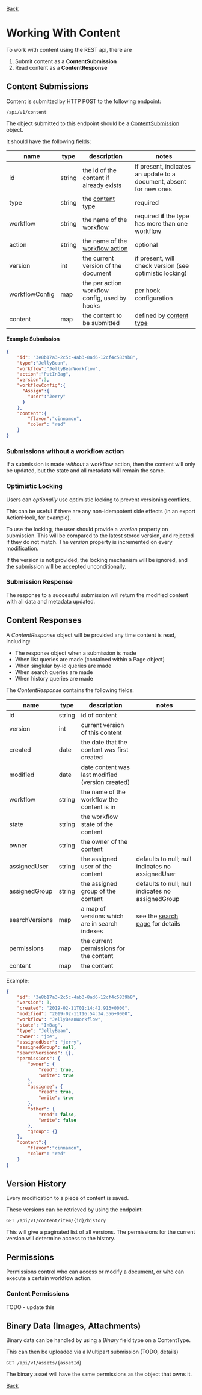 [Back](../)

# Working With Content

To work with content using the REST api, there are 

1. Submit content as a **ContentSubmission**
2. Read content as a **ContentResponse**

## Content Submissions

Content is submitted by HTTP POST to the following endpoint:

    /api/v1/content
    
The object submitted to this endpoint should be a [ContentSubmission](../javadocs/org/schicwp/dinky/api/dto/ContentSubmission.html)
object. 

It should have the following fields:


 name           | type      |   description                                     |   notes
---             | ---       |   ---                                             |    ---
id              | string    | the id of the content if already exists           | if present, indicates an update to a document, absent for new ones
type            | string    | the [content type](./CONTENT.md)                  | required
workflow        | string    | the name of the [workflow](./WORKFLOW.md)         | required **if** the type has more than one workflow
action          | string    | the name of the [workflow action](./WORKFLOW.md)  | optional
version         | int       | the current version of the document               | if present, will check version (see optimistic locking)
workflowConfig  | map       | the per action workflow config, used by hooks     | per hook configuration
content         | map       | the content to be submitted                       | defined by [content type](CONTENT.md)

#### Example Submission

```json
{
    "id": "3e8b17a3-2c5c-4ab3-8ad6-12cf4c5839b8",
    "type":"JellyBean",
    "workflow":"JellyBeanWorkflow",
	"action":"PutInBag",
	"version":3,
	"workflowConfig":{
	  "Assign":{
	    "user":"Jerry"
	  }
	},
	"content":{
		"flavor":"cinnamon",
		"color": "red"	
	}
}
```

### Submissions without a workflow action

If a submission is made _without_ a workflow action, then the content will only be updated, but the state and all metadata
will remain the same.

### Optimistic Locking 

Users can _optionally_ use optimistic locking to prevent versioning conflicts. 

This can be useful if there are any non-idempotent side effects (in an export ActionHook, for example).

To use the locking, the user should provide a _version_ property on submission. This will be compared to 
the latest stored version, and rejected if they do not match. The _version_ property is incremented on 
every modification. 

If the version is not provided, the locking mechanism will be ignored, and the submission will be accepted 
unconditionally.

### Submission Response

The response to a successful submission will return the modified content with all data and metadata updated.


## Content Responses

A _ContentResponse_ object will be provided any time content is read, including:

* The response object when a submission is made
* When list queries are made (contained within a Page object)
* When singlular by-id queries are made
* When search queries are made
* When history queries are made

The _ContentResponse_ contains the following fields:

 name           | type      |   description                                     |   notes
---             | ---       |   ---                                             |    ---
id              | string    | id of content                                     | 
version         | int       | current version of this content                   |   
created         | date      | the date that the content was first created       |
modified        | date      | date content was last modified (version created)  |
workflow        | string    | the name of the workflow the content is in        |
state           | string    | the workflow state of the content                 |
owner           | string    | the owner of the content                          |
assignedUser    | string    | the assigned user of the content                  | defaults to null; null indicates no assignedUser
assignedGroup   | string    | the assigned group of the content                 | defaults to null; null indicates no assignedGroup
searchVersions  | map       | a map of versions which are in search indexes     | see the [search page](SEARCH.md) for details
permissions     | map       | the current permissions for the content           |
content         | map       | the content                                       |

Example:

```json
{
    "id": "3e8b17a3-2c5c-4ab3-8ad6-12cf4c5839b8",
    "version": 3,
    "created": "2019-02-11T01:14:42.913+0000",
    "modified": "2019-02-11T16:54:34.356+0000",
    "workflow": "JellyBeanWorkflow",
    "state": "InBag",
    "type": "JellyBean",
    "owner": "joe",
    "assignedUser": "jerry",
    "assignedGroup": null,
    "searchVersions": {},
    "permissions": {
        "owner": {
            "read": true,
            "write": true
        },
        "assignee": {
            "read": true,
            "write": true
        },
        "other": {
            "read": false,
            "write": false
        },
        "group": {}
    },
    "content":{
        "flavor":"cinnamon",
        "color": "red"	
    }
}
```


## Version History

Every modification to a piece of content is saved. 

These versions can be retrieved by using the endpoint:

    GET /api/v1/content/item/{id}/history
    
This will give a paginated list of all versions. The permissions for the 
current version will determine access to the history. 

## Permissions

Permissions control who can access or modify a document, or who can execute a certain workflow action.

### Content Permissions

TODO - update this
 

## Binary Data (Images, Attachments)

Binary data can be handled by using a _Binary_ field type on a ContentType.

This can then be uploaded via a Multipart submission (TODO, details)


    GET /api/v1/assets/{assetId}
    
The binary asset will have the same permissions as the object that owns it. 

[Back](../)

